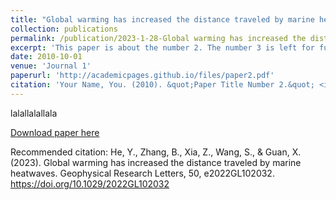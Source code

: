 ```yaml
---
title: "Global warming has increased the distance traveled by marine heatwaves"
collection: publications
permalink: /publication/2023-1-28-Global warming has increased the distance traveled by marine heatwaves
excerpt: 'This paper is about the number 2. The number 3 is left for future work.'
date: 2010-10-01
venue: 'Journal 1'
paperurl: 'http://academicpages.github.io/files/paper2.pdf'
citation: 'Your Name, You. (2010). &quot;Paper Title Number 2.&quot; <i>Journal 1</i>. 1(2).'
---
```

lalallalallala

[Download paper here](https://agupubs.onlinelibrary.wiley.com/doi/full/10.1029/2022GL102032)

Recommended citation: He, Y., Zhang, B., Xia, Z., Wang, S., & Guan, X. (2023). Global warming has increased the distance traveled by marine heatwaves. Geophysical Research Letters, 50, e2022GL102032. https://doi.org/10.1029/2022GL102032
